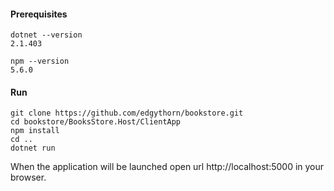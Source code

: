 #### Prerequisites
```
dotnet --version
2.1.403
```
```
npm --version
5.6.0
```
#### Run
```
git clone https://github.com/edgythorn/bookstore.git
cd bookstore/BooksStore.Host/ClientApp
npm install
cd ..
dotnet run
```
When the application will be launched open url http://localhost:5000 in your browser.
